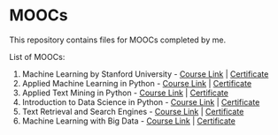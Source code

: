 # MOOCs
This repository contains files for MOOCs completed by me.

List of MOOCs:
1. Machine Learning by Stanford University - [Course Link](https://www.coursera.org/learn/machine-learning) | [Certificate](https://www.coursera.org/account/accomplishments/verify/FGEZKVUUN3DE)
2. Applied Machine Learning in Python - [Course Link](https://www.coursera.org/learn/python-machine-learning) | [Certificate](https://www.coursera.org/account/accomplishments/verify/NH5NZSTMVDL8)
3. Applied Text Mining in Python - [Course Link](https://www.coursera.org/learn/python-text-mining) | [Certificate](https://www.coursera.org/account/accomplishments/verify/VD7CZHGPYM2V)
4. Introduction to Data Science in Python - [Course Link](https://www.coursera.org/learn/python-data-analysis) | [Certificate](https://www.coursera.org/account/accomplishments/verify/P7UUWATZ38YK)
5. Text Retrieval and Search Engines - [Course Link](https://www.coursera.org/learn/text-retrieval) | [Certificate](https://www.coursera.org/account/accomplishments/verify/M2RB96PSL44G)
6. Machine Learning with Big Data - [Course Link](https://www.coursera.org/learn/big-data-machine-learning) | [Certificate](https://www.coursera.org/account/accomplishments/verify/ZV4HYYVL2YJK)
